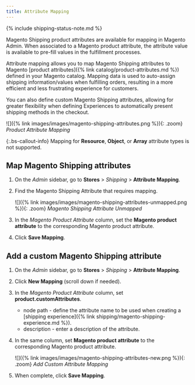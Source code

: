 ```yaml
---
title: Attribute Mapping
---
```


{% include shipping-status-note.md %}

Magento Shipping product attributes are available for mapping in Magento Admin. When associated to a Magento product attribute, the attribute value is available to pre-fill values in the fulfillment processes.

Attribute mapping allows you to map Magento Shipping attributes to Magento [product attributes]({% link catalog/product-attributes.md %}) defined in your Magento catalog. Mapping data is used to auto-assign shipping information/values when fulfilling orders, resulting in a more efficient and less frustrating experience for customers.

You can also define custom Magento Shipping attributes, allowing for greater flexibility when defining Experiences to automatically present shipping methods in the checkout.

![]({% link images/images/magento-shipping-attributes.png %}){: .zoom}
_Product Attribute Mapping_

{:.bs-callout-info}
Mapping for **Resource**, **Object**, or **Array** attribute types is not supported.

## Map Magento Shipping attributes

1. On the _Admin_ sidebar, go to **Stores** > _Shipping_ > **Attribute Mapping**.

1. Find the Magento Shipping Attribute that requires mapping.

    ![]({% link images/images/magento-shipping-attributes-unmapped.png %}){: .zoom}
    _Magento Shipping Attribute Unmapped_

1. In the _Magento Product Attribute_ column, set the **Magento product attribute** to the corresponding Magento product attribute.

1. Click **Save Mapping**.

## Add a custom Magento Shipping attribute

1. On the _Admin_ sidebar, go to **Stores** > _Shipping_ > **Attribute Mapping**.

1. Click **New Mapping** (scroll down if needed).

1. In the _Magento Product Attribute_ column, set **product.customAttributes**.

    - node path - define the attribute name to be used when creating a [shipping experience]({% link shipping/magento-shipping-experience.md %}).
    - description - enter a description of the attribute.

1. In the same column, set **Magento product attribute** to the corresponding Magento product attribute.

    ![]({% link images/images/magento-shipping-attributes-new.png %}){: .zoom}
    _Add Custom Attribute Mapping_

1. When complete, click **Save Mapping**.
